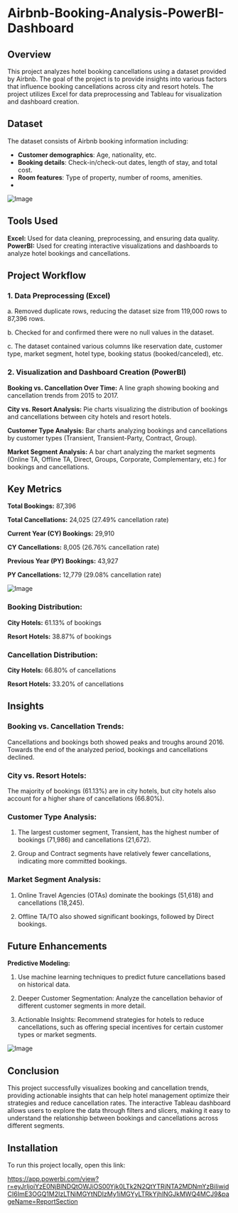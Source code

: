 # Airbnb-Booking-Analysis-PowerBI-Dashboard
## Overview
This project analyzes hotel booking cancellations using a dataset provided by Airbnb. The goal of the project is to provide insights into various factors that influence booking cancellations across city and resort hotels. The project utilizes Excel for data preprocessing and Tableau for visualization and dashboard creation.

## Dataset
The dataset consists of Airbnb booking information including:
- **Customer demographics**: Age, nationality, etc.
- **Booking details**: Check-in/check-out dates, length of stay, and total cost.
- **Room features**: Type of property, number of rooms, amenities.
- 
![Image](https://github.com/user-attachments/assets/e7b609cd-d7fc-4402-adac-0af141075f6a)

## **Tools Used**
**Excel:** Used for data cleaning, preprocessing, and ensuring data quality.
**PowerBI:** Used for creating interactive visualizations and dashboards to analyze hotel bookings and cancellations.

## **Project Workflow**
### **1. Data Preprocessing (Excel)**

a. Removed duplicate rows, reducing the dataset size from 119,000 rows to 87,396 rows.

b. Checked for and confirmed there were no null values in the dataset.

c. The dataset contained various columns like reservation date, customer type, market segment, hotel type, booking status (booked/canceled), etc.

### **2. Visualization and Dashboard Creation (PowerBI)**
**Booking vs. Cancellation Over Time:** A line graph showing booking and cancellation trends from 2015 to 2017.

**City vs. Resort Analysis:** Pie charts visualizing the distribution of bookings and cancellations between city hotels and resort hotels.

**Customer Type Analysis:** Bar charts analyzing bookings and cancellations by customer types (Transient, Transient-Party, Contract, Group).

**Market Segment Analysis:** A bar chart analyzing the market segments (Online TA, Offline TA, Direct, Groups, Corporate, Complementary, etc.) for bookings and cancellations.


## **Key Metrics**

**Total Bookings:** 87,396

**Total Cancellations:** 24,025 (27.49% cancellation rate)

**Current Year (CY) Bookings:** 29,910

**CY Cancellations:** 8,005 (26.76% cancellation rate)

**Previous Year (PY) Bookings:** 43,927

**PY Cancellations:** 12,779 (29.08% cancellation rate)

![Image](https://github.com/user-attachments/assets/5587d11d-1bbf-42fc-b61c-dcc7f9bc7ac4)

### **Booking Distribution:**

**City Hotels:** 61.13% of bookings

**Resort Hotels:** 38.87% of bookings

### **Cancellation Distribution:**

**City Hotels:** 66.80% of cancellations

**Resort Hotels:** 33.20% of cancellations

## **Insights**

### **Booking vs. Cancellation Trends:**

  Cancellations and bookings both showed peaks and troughs around 2016. Towards the end of the analyzed period, bookings and cancellations declined.

### **City vs. Resort Hotels:**

  The majority of bookings (61.13%) are in city hotels, but city hotels also account for a higher share of cancellations (66.80%).

### **Customer Type Analysis:**

1. The largest customer segment, Transient, has the highest number of bookings (71,986) and cancellations (21,672).

2. Group and Contract segments have relatively fewer cancellations, indicating more committed bookings.

### **Market Segment Analysis:**

1. Online Travel Agencies (OTAs) dominate the bookings (51,618) and cancellations (18,245).

2. Offline TA/TO also showed significant bookings, followed by Direct bookings.

## **Future Enhancements**

**Predictive Modeling:**
1. Use machine learning techniques to predict future cancellations based on historical data.

2. Deeper Customer Segmentation: Analyze the cancellation behavior of different customer segments in more detail.

3. Actionable Insights: Recommend strategies for hotels to reduce cancellations, such as offering special incentives for certain customer types or market segments.

![Image](https://github.com/user-attachments/assets/8198fc18-1cc7-44a8-ab42-faee795e0f71)

## **Conclusion**

This project successfully visualizes booking and cancellation trends, providing actionable insights that can help hotel management optimize their strategies and reduce cancellation rates. The interactive Tableau dashboard allows users to explore the data through filters and slicers, making it easy to understand the relationship between bookings and cancellations across different segments.

## Installation

To run this project locally, open this link:

https://app.powerbi.com/view?r=eyJrIjoiYzE0NjBlNDQtOWJiOS00Yjk0LTk2N2QtYTRjNTA2MDNmYzBiIiwidCI6ImE3OGQ1M2IzLTNiMGYtNDIzMy1iMGYyLTRkYjhlNGJkMWQ4MCJ9&pageName=ReportSection



